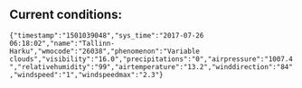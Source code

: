 ## Current conditions: 
 ``` {"timestamp":"1501039048","sys_time":"2017-07-26 06:18:02","name":"Tallinn-Harku","wmocode":"26038","phenomenon":"Variable clouds","visibility":"16.0","precipitations":"0","airpressure":"1007.4","relativehumidity":"99","airtemperature":"13.2","winddirection":"84","windspeed":"1","windspeedmax":"2.3"} ```

